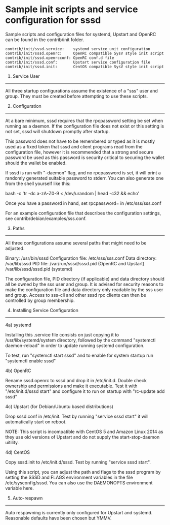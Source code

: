 Sample init scripts and service configuration for sssd
==========================================================

Sample scripts and configuration files for systemd, Upstart and OpenRC
can be found in the contrib/init folder.

    contrib/init/sssd.service:    systemd service unit configuration
    contrib/init/sssd.openrc:     OpenRC compatible SysV style init script
    contrib/init/sssd.openrcconf: OpenRC conf.d file
    contrib/init/sssd.conf:       Upstart service configuration file
    contrib/init/sssd.init:       CentOS compatible SysV style init script

1. Service User
---------------------------------

All three startup configurations assume the existence of a "sss" user
and group.  They must be created before attempting to use these scripts.

2. Configuration
---------------------------------

At a bare minimum, sssd requires that the rpcpassword setting be set
when running as a daemon.  If the configuration file does not exist or this
setting is not set, sssd will shutdown promptly after startup.

This password does not have to be remembered or typed as it is mostly used
as a fixed token that sssd and client programs read from the configuration
file, however it is recommended that a strong and secure password be used
as this password is security critical to securing the wallet should the
wallet be enabled.

If sssd is run with "-daemon" flag, and no rpcpassword is set, it will
print a randomly generated suitable password to stderr.  You can also
generate one from the shell yourself like this:

bash -c 'tr -dc a-zA-Z0-9 < /dev/urandom | head -c32 && echo'

Once you have a password in hand, set rpcpassword= in /etc/sss/sss.conf

For an example configuration file that describes the configuration settings,
see contrib/debian/examples/sss.conf.

3. Paths
---------------------------------

All three configurations assume several paths that might need to be adjusted.

Binary:              /usr/bin/sssd
Configuration file:  /etc/sss/sss.conf
Data directory:      /var/lib/sssd
PID file:            /var/run/sssd/sssd.pid (OpenRC and Upstart)
                     /var/lib/sssd/sssd.pid (systemd)

The configuration file, PID directory (if applicable) and data directory
should all be owned by the sss user and group.  It is advised for security
reasons to make the configuration file and data directory only readable by the
sss user and group.  Access to sss-cli and other sssd rpc clients
can then be controlled by group membership.

4. Installing Service Configuration
-----------------------------------

4a) systemd

Installing this .service file consists on just copying it to
/usr/lib/systemd/system directory, followed by the command
"systemctl daemon-reload" in order to update running systemd configuration.

To test, run "systemctl start sssd" and to enable for system startup run
"systemctl enable sssd"

4b) OpenRC

Rename sssd.openrc to sssd and drop it in /etc/init.d.  Double
check ownership and permissions and make it executable.  Test it with
"/etc/init.d/sssd start" and configure it to run on startup with
"rc-update add sssd"

4c) Upstart (for Debian/Ubuntu based distributions)

Drop sssd.conf in /etc/init.  Test by running "service sssd start"
it will automatically start on reboot.

NOTE: This script is incompatible with CentOS 5 and Amazon Linux 2014 as they
use old versions of Upstart and do not supply the start-stop-daemon uitility.

4d) CentOS

Copy sssd.init to /etc/init.d/sssd. Test by running "service sssd start".

Using this script, you can adjust the path and flags to the sssd program by
setting the SSSD and FLAGS environment variables in the file
/etc/sysconfig/sssd. You can also use the DAEMONOPTS environment variable here.

5. Auto-respawn
-----------------------------------

Auto respawning is currently only configured for Upstart and systemd.
Reasonable defaults have been chosen but YMMV.
